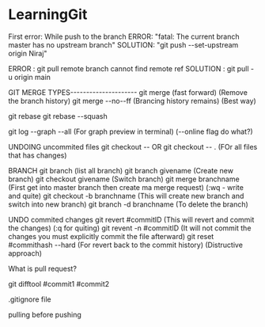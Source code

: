 # LearningGit

First error: While push to the branch
ERROR: "fatal: The current branch master has no upstream branch"
SOLUTION: "git push --set-upstream origin Niraj"


ERROR : git pull remote branch cannot find remote ref
SOLUTION : git pull -u origin main 



GIT MERGE TYPES---------------------
git merge (fast forward) (Remove the branch history)
git merge --no--ff (Brancing history remains) (Best way)

git rebase
git rebase --squash


git log --graph --all (For graph preview in terminal) (--online flag do what?)


UNDOING uncommited files
git checkout --  OR git checkout -- . (FOr all files that has changes)


BRANCH
git branch (list all branch)
git branch givename (Create new branch)
git checkout givename (Switch branch)
git merge branchname (First get into master branch then create ma merge request) (:wq - write and quite)
git checkout -b branchname (This will create new branch and switch into new branch)
git branch -d branchname (To delete the branch)


UNDO commited changes
git revert #commitID   (This will revert and commit the changes) (:q for quiting)
git revent -n #commitID (It will not commit the changes you must explicitly commit the file afterward)
git reset #commithash --hard (For revert back to the commit history) (Distructive approach)

What is pull request?


git difftool #commit1 #commit2

.gitignore file

pulling before pushing